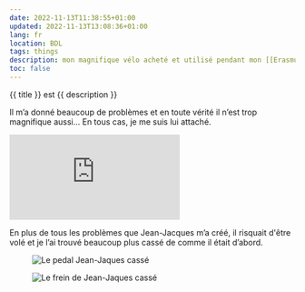 ```yaml
---
date: 2022-11-13T11:38:55+01:00
updated: 2022-11-13T13:08:36+01:00
lang: fr
location: BDL
tags: things
description: mon magnifique vélo acheté et utilisé pendant mon [[Erasmus à Grenoble|Erasmus]] à [[Grenoble]]. 
toc: false
---
```

{{ title }} est {{ description }}

Il m’a donné beaucoup de problèmes et en toute vérité il n’est trop magnifique aussi… En tous cas, je me suis lui attaché.

<div class='embed-container'><iframe title='Jean-Jacques, mon velo à Grenoble' src='https://p.lu/videos/embed/be9a5daf-9c85-4686-b5e5-5b67995b4cd5?autoplay=1&amp;title=0&amp;warningTitle=0&amp;peertubeLink=0' allowfullscreen='' sandbox='allow-same-origin allow-scripts allow-popups' frameborder='0'></iframe></div>

En plus de tous les problèmes que Jean-Jacques m’a créé, il risquait d'être volé et je l’ai trouvé beaucoup plus cassé de comme il était d’abord.

<div class='row'>
	<figure class='half column'>
		<img src='https://tommi.space/jj-pedal.webp' alt='Le pedal Jean-Jaques cassé'>
	</figure>
	<figure class='half column'>
		<img src='https://tommi.space/jj-frein.webp' alt='Le frein de Jean-Jaques cassé'>
	</figure>
</div>